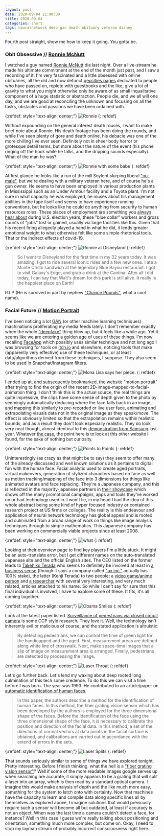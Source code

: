 ```yaml
---
layout: post
date: 2020-09-04 21:00:00
title: 2020-09-04
categories: short
tags: neuralnetwork deep gan death obituary veteran disney
---
```


Fourth post straight, show me how to keep it going. You gotta be.

### Obit Obsessive // [Ronnie McNutt](https://www.instagram.com/hinderless)

I watched a guy named [Ronnie McNutt](http://quadcitiesdaily.com/?p=611074) die last night. Over a live-stream he made his ultimate commitment at the end of the month just past, and I saw a recording of it. I'm very fascinated and a little obsessed with online obituaries, all the old and now defunct [geocities pages](https://www.geocitiesarchive.org/index.html) dedicated to people who have passed on, replete with guestbooks and the like, give a lot of gravity to what you might otherwise only be aware of as small inqualitative component of a huge statistic or abstraction. People die, and we all will one day, and we are good at reconciling the unknown and focusing on all the tasks, obstacles and passions we have been ordained with.

{:refdef: style="text-align: center;"}
![Ronnie](/assets/img/ronnie1.jpg)
{: refdef}

Without expounding on the general interest death rouses, I want to make brief note about Ronnie. His death footage has been doing the rounds, and while I've seen plenty of gore and death online, his debacle was one of the more chilling I've ever seen. Definitely not in sheer body horror or grotesque detail terms, but more about the nature of the event (his phone ringing off the hook while he talks, and the dripping sounds especially). What of the man he was?

{:refdef: style="text-align: center;"}
![Ronnie with some babe](/assets/img/ronniefull.jpg)
{: refdef}

At first glance he looks like a run of the mill Soylent slurping liberal ["nu-male"](https://knowyourmeme.com/memes/nu-male), but we're dealing with a military veteran here, and of course he's a gun owner. He seems to have been employed in various production plants in Mississippi such as an Under Armour facility and a Toyota plant. I'm not sure in what capacity he was employed, he muses about his management abilities in the tape itself and seems to have experience running conventions, but he looks like he could do anything from security to human resources roles. These places of employment are something you [always hear about](https://www.investopedia.com/terms/r/rust-belt.asp) during U.S. election years, these "blue collar" workers and gross counts of "jobs" lost or gained, usually via large facilities like this. Given that his recent firing allegedly played a hand in what he did, it lends greater emotional weight to what otherwise felt like some simple rhetorical tools. That or the indirect effects of covid-19.

{:refdef: style="text-align: center;"}
![Ronnie at Disneyland](/assets/img/ronniedisney.jpg)
{: refdef}

>So I went to Disneyland for the first time in my 32 years today. It was amazing. I got to ride several iconic rides and a few new ones. I ate a Monte Cristo sandwich at the legendary Blue Bayou restaurant. I got to visit Galaxy's Edge, and grab a drink at the Cantina. After all I did today, I can say that Walt's dream for this park is still alive. It really is the happiest place on Earth!

R.I.P (He is survived in part by nephew ["Chance Pounds"](https://newobits.com/2020/09/01/ronald-ronnie-merle-mcnutt/), what a cool name).

### Facial Future // [Motion Portrait](https://www.motionportrait.com/en/indexe.php)

I've been noticing a lot [GAN](https://en.wikipedia.org/wiki/Generative_adversarial_network) (or other machine learning techniques) machinations proliferating my media feeds lately. I don't remember exactly when the whole ["deepfake"](https://en.wikipedia.org/wiki/Deepfake) thing blew up, but it feels like a while ago. Yet it seems like we are entering a golden age of uses of these things. I'm now recalling [FaceApp](https://en.wikipedia.org/wiki/FaceApp) which possibly uses similar technique and not long ago I was browsing for tools on [itch.io](https://itch.io/tools) and elsewhere, noticing tools that make (apparently very effective) use of these techniques, or at least data/algorithms derived from these techniques, I suppose. They also seem to be used in Snapchat/Instagram filters.

{:refdef: style="text-align: center;"}
![Mona Lisa says her piece.](/assets/img/Mona.gif)
{: refdef}

I ended up at, and subsequently bookmarked, the website "motion portrait" after trying to find the origin of the recent 2D-image-mapped-to-facial-animation thing. I don't think this is the actual source, the real things are quite impressive, the clips have some sense of depth given to the photo by seemingly automatically deducing where the face falls back in an image, and mapping this similarly to pre-recorded or live user face, animating and extrapolating visuals data not in the original image as they speak/move. The effect is obviously limited so that the extrapolation remains within realistic bounds, and as a result they don't look especially realistic. They do look very neat though, almost identical to this [demonstration from Samsung](https://www.adweek.com/digital/samsungs-ai-lab-can-create-fake-video-footage-from-a-single-headshot/) last year. Whatever [the case](https://aliaksandrsiarohin.github.io/first-order-model-website/), the point here is to look at this other website I found, for the sake of nothing but curiosity.

{:refdef: style="text-align: center;"}
![Points to Points](/assets/img/pipeline.jpg)
{: refdef}

Uninterestingly (as crazy as that might be to say) they seem to offer many of the already discussed and well known solutions as it pertains to digital fun with the human face. Facial analytic used to create aged portraits, virtual makeovers, generation of stylized characters based on face as well as motion tracking/mapping of the face into 3 dimensions for things like animated avatars and face replacing. They're a Japanese company, and this is reflected in the majority-japanese partners in [their showcase](https://www.motionportrait.com/en/solution/works.php) which shows off the many promotional campaigns, apps and tools they've worked on or had technology used in. I won't lie, in my head I had the idea of this whole abstract being some kind of hyper focused industry or contained research project at US firms or colleges. The reality is this endeavour and application of neural network technology has global appeal and is rooted and culminated from a broad range of work on things like image analysis techniques through to simple mathematics. This Japanese company has been working on commercially viable projects since at least 2008.

{:refdef: style="text-align: center;"}
![what](/assets/img/ikumo.jpg)
{: refdef}

Looking at their overview page to find key players I'm a little stuck. It might be an auto-translate error, but I get different names on the auto-translated Japanese site and the official English sites. The CEO listed on the former leads to [Takehiko Terada](https://www.topionetworks.com/people/takehiko-terada-590e02c378e00272bcfbff1e) who seems to definitely be involved at least in [a business sense](https://www.siliconstudio.co.jp/en/products-service/motion-portrait/) (though it says a company called ["ax inc."](https://axinc.jp/en/) actually has 100% stake), the latter (Kenji Terada) to two people: a [video game/anime person](https://anidb.net/creator/57516) and [a researcher](https://www.researchgate.net/scientific-contributions/2064884249-Kenji-Terada) with several very interesting, and very much related, articles attached to his name. So while I can't say for sure that this final individual is involved, I have to explore some of these. It fits, it's all coming together.

{:refdef: style="text-align: center;"}
![Obama Smiles](/assets/img/smileana.jpg)
{: refdef}

Look at the latest paper listed. [Surveillance of pedestrians via closed circuit camera](https://www.researchgate.net/publication/245531667_Surveillance_of_Pedestrians_on_Crosswalk_by_Camera) is some CCP style research. They love it. Well, the technology isn't inherently evil or malicious of course, and the stated application is altruistic:

>By detecting pedestrians, we can control the time of green light for the handicapped and the aged. First, measurement areas are defined along white line of crosswalk. Next, make space-time images that a slip of image on measurement area is arranged. Finally, pedestrians are detected by processing the image.

{:refdef: style="text-align: center;"}
![Laser Throat](/assets/img/gratedlaser.gif)
{: refdef}

Let's go further back. Let's lend my waxing about deep rooted long culmination of this tech some credence. To do this we can visit a time before I was born. The year was 1993. He contributed to an article/paper on [automatic identification of human faces](https://www.researchgate.net/publication/316198295_An_Automatic_Identification_of_Human_Faces_using_Fiber_Grating_Vision_Sensor).

>In this paper, the authors describe a method for the identification of human faces. In this method, the fiber grating vision sensor which has been developed by the authors is employed for the three dimensional shape of the faces. Before the identification of the face using the three dimensional shape of the face, it is necessary to calibrate the position and direction of the facial data. In this method, a set of the directions of normal vectors at data points in the facial surface is obtained, and calibrations are carried out in accordance with the extend of errors in the sets.

{:refdef: style="text-align: center;"}
![Laser Splits](/assets/img/gratedlaser2.jpg)
{: refdef}

That sounds seriously similar to some of things we have explored tonight. Pretty interesting. Before I finish thinking, what the hell is a ["fiber grating vision sensor"](http://www.ideaquest4u.com/english/technology/tech01/)? Well if some of the more readable images google serves up when searching are accurate, it simply appears to be a grating that will split a laser into an array, which is then read by a standard optical camera. I imagine this would make analysis of depth and the like much more easy, something for the system to latch onto with certainty. Now that machines have the capacity to learn and compile data along specific lines all by themselves as explored above, I imagine solutions that would previously require such a sensor will become all but outdated, at least if accuracy is not an object. When was the last time a camera couldn't detect a face, for instance? Well in this case I guess we're really talking about positioning and orientation, something much more complex, but come on. Okay, I need to stop my layman stream of probably incorrect consciousness right here.
